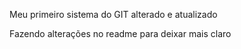 Meu primeiro sistema do GIT alterado e atualizado

Fazendo alterações no readme para deixar mais claro

